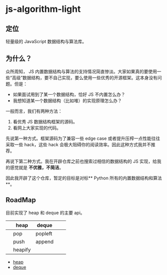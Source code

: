 # js-algorithm-light

## 定位

轻量级的 JavaScript 数据结构与算法库。

## 为什么？

众所周知， JS 内置数据结构与算法的支持情况简直惨淡。大家如果真的要使用一些“高级”数据结构，要不自己实现，要么使用一些优秀的开源框架。这本身没有问题。但是：

- 如果面试用到了某一个数据结构，恰好 JS 不内置怎么办？
- 我想知道某一个数据结构（比如堆）的实现原理怎么办？

一般而言，我们有两种方法：

1. 看优秀 JS 数据结构框架的源码。
2. 看网上大家实现的代码。

先说第一种方式。框架源码为了兼容一些 edge case 或者提升压榨一点性能往往采取一些 hack，这些 hack 会极大阻碍你的阅读效率。因此这种方式我并不推荐。

再说下第二种方式。我在开辟仓库之前也搜索过相信的数据结构的 JS 实现，给我的感觉就是 **不优雅，不简洁**。


因此我开辟了这个仓库，暂定的目标是对标** Python 所有的内置数据结构和算法**。


## RoadMap

目前实现了 heap 和 deque 的主要 api。

|   | heap    | deque   |   |   |
|---|---------|---------|---|---|
|   | pop     | popleft |   |   |
|   | push    | append  |   |   |
|   | heapify |         |   |   |


- [heap](./heap.js)
- [deque](./deque.js)




